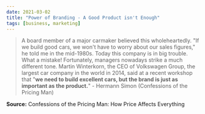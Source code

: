 ```yaml
---
date: 2021-03-02
title: "Power of Branding - A Good Product isn't Enough"
tags: [business, marketing]
---
```


> A board member of a major carmaker believed this wholeheartedly. "If we build good cars, we won't have to worry about our sales figures," he told me in the mid-1980s. Today this company is in big trouble. What a mistake! Fortunately, managers nowadays strike a much different tone. Martin Winterkorn, the CEO of Volkswagen Group, the largest car company in the world in 2014, said at a recent workshop that "**we need to build excellent cars, but the brand is just as important as the product.**" - Hermann Simon (Confessions of the Pricing Man)

**Source:** Confessions of the Pricing Man: How Price Affects Everything
